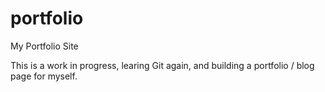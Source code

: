 # portfolio
 My Portfolio Site
 
This is a work in progress, learing Git again, and building a portfolio / blog page for myself. 
